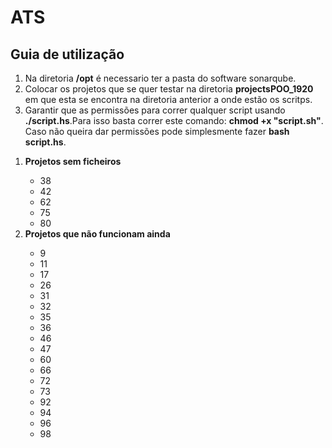 # ATS


<h2>Guia de utilização</h2>

 <ol>
        <li>Na diretoria <b>/opt</b> é necessario ter a pasta do software sonarqube.</li>
        <li>Colocar os projetos que se quer testar na diretoria <b>projectsPOO_1920</b> em que esta se encontra na diretoria anterior a onde estão os scritps.</li>
        <li>Garantir que as permissões para correr qualquer script usando <b>./script.hs</b>.Para isso basta correr este comando: <b>chmod +x "script.sh"</b>. Caso não queira dar permissões pode simplesmente fazer <b>bash script.hs</b>.</li>
 
</ol>

<ol>
	<li> <b>Projetos sem ficheiros</b> </li> 
	<ul>
	 	<li>38</li>
		<li>42</li>
		<li>62</li>
		<li>75</li>
		<li>80</li>
	</ul>
	
<li> <b>Projetos que não funcionam ainda</b></li>
	<ul>
		<li>9</li>
		<li>11</li>
		<li>17</li>
		<li>26</li>
		<li>31</li>
		<li>32</li>
		<li>35</li>
		<li>36</li>
		<li>46</li>
		<li>47</li>
		<li>60</li>
		<li>66</li>
		<li>72</li>
		<li>73</li>
		<li>92</li>
		<li>94</li>
		<li>96</li>
		<li>98</li>
	</ul>
</ol> 
